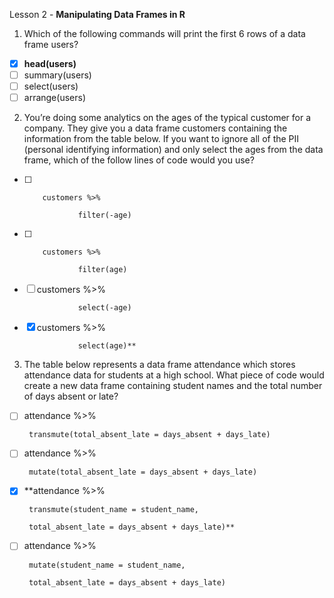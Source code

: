 Lesson 2 - **Manipulating Data Frames in R**

1.	Which of the following commands will print the first 6 rows of a data frame users?
-   [x]	**head(users)**
-   [ ]	summary(users)
-   [ ]	select(users)
-   [ ]	arrange(users)

2.	You’re doing some analytics on the ages of the typical customer for a company. They give you a data frame customers containing the information from the table below. If you want to ignore all of the PII (personal identifying information) and only select the ages from the data frame, which of the follow lines of code would you use?
-   [ ]         customers %>%

                  filter(-age)
       	
-   [ ]	        customers %>%

                  filter(age)
-   [ ]	customers %>%
        
                  select(-age)
-   [x]	customers %>%

       	          select(age)**

3.	The table below represents a data frame attendance which stores attendance data for students at a high school. What piece of code would create a new data frame containing student names and the total number of days absent or late?
-   [ ]  attendance %>%

        transmute(total_absent_late = days_absent + days_late)
-   [ ]  attendance %>%
        
        mutate(total_absent_late = days_absent + days_late)
-   [x]  **attendance %>%
 	
        transmute(student_name = student_name,
  
        total_absent_late = days_absent + days_late)**
-   [ ]  attendance %>%

        mutate(student_name = student_name,

        total_absent_late = days_absent + days_late)

